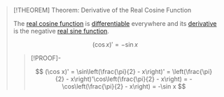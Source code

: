 >[!THEOREM] Theorem: Derivative of the Real Cosine Function
>
>The [real cosine function](Real%20Cosine%20Function.md) is [differentiable](../../Differentiation/index.md) everywhere and its [derivative](../../Differentiation/index.md) is the negative [real sine function](../Real%20Sine%20Function/Real%20Sine%20Function.md).
>
>$$
>(\cos x)' = -\sin x
>$$
>
>>[!PROOF]-
>>
>>$$
>>(\cos x)' = \sin\left(\frac{\pi}{2} - x\right)' = \left(\frac{\pi}{2} - x\right)'\cos\left(\frac{\pi}{2} - x\right) = -\cos\left(\frac{\pi}{2} - x\right) = -\sin x
>>$$
>>
>